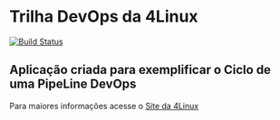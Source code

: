 # Trilha DevOps da 4Linux

<!-- Altere a Flag abaixo com sua URL do Travis -->
[![Build Status](https://travis-ci.org/thonnymuniz/DevOpsLab-HelloWorld.svg?branch=master)](https://travis-ci.org/thonnymuniz/DevOpsLab-HelloWorld)

## Aplicação criada para exemplificar o Ciclo de uma PipeLine DevOps


Para maiores informações acesse o [Site da 4Linux](https://www.4linux.com.br/cursos/devops)
